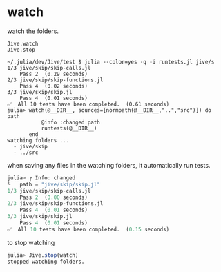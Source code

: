 # watch

watch the folders.

```@docs
Jive.watch
Jive.stop
```

```
~/.julia/dev/Jive/test $ julia --color=yes -q -i runtests.jl jive/s
1/3 jive/skip/skip-calls.jl
    Pass 2  (0.29 seconds)
2/3 jive/skip/skip-functions.jl
    Pass 4  (0.02 seconds)
3/3 jive/skip/skip.jl
    Pass 4  (0.01 seconds)
✅  All 10 tests have been completed.  (0.61 seconds)
julia> watch(@__DIR__, sources=[normpath(@__DIR__,"..","src")]) do path
           @info :changed path
           runtests(@__DIR__)
       end
watching folders ...
  - jive/skip
  - ../src
```

when saving any files in the watching folders, it automatically run tests.

```julia
julia> ┌ Info: changed
└   path = "jive/skip/skip.jl"
1/3 jive/skip/skip-calls.jl
    Pass 2  (0.00 seconds)
2/3 jive/skip/skip-functions.jl
    Pass 4  (0.01 seconds)
3/3 jive/skip/skip.jl
    Pass 4  (0.01 seconds)
✅  All 10 tests have been completed.  (0.15 seconds)
```

to stop watching

```julia
julia> Jive.stop(watch)
stopped watching folders.
```
